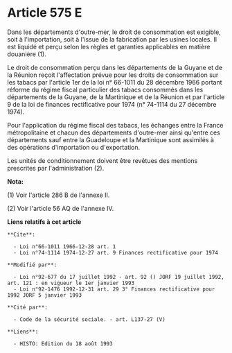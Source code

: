# Article 575 E

Dans les départements d'outre-mer, le droit de consommation est exigible, soit à l'importation, soit à l'issue de la
fabrication par les usines locales. Il est liquidé et perçu selon les règles et garanties applicables en matière douanière
(1).

Le droit de consommation perçu dans les départements de la Guyane et de la Réunion reçoit l'affectation prévue pour les
droits de consommation sur les tabacs par l'article 1er de la loi n° 66-1011 du 28 décembre 1966 portant réforme du régime
fiscal particulier des tabacs consommés dans les départements de la Guyane, de la Martinique et de la Réunion et par
l'article 9 de la loi de finances rectificative pour 1974 (n° 74-1114 du 27 décembre 1974).

Pour l'application du régime fiscal des tabacs, les échanges entre la France métropolitaine et chacun des départements
d'outre-mer ainsi qu'entre ces départements sauf entre la Guadeloupe et la Martinique sont assimilés à des opérations
d'importation ou d'exportation.

Les unités de conditionnement doivent être revêtues des mentions prescrites par l'administration (2).

**Nota:**

(1) Voir l'article 286 B de l'annexe II.

(2) Voir l'article 56 AQ de l'annexe IV.

**Liens relatifs à cet article**

	**Cite**:

	  - Loi n°66-1011 1966-12-28 art. 1
	  - Loi n°74-1114 1974-12-27 art. 9 Finances rectificative pour 1974

	**Modifié par**:

	  - Loi n°92-677 du 17 juillet 1992 - art. 92 () JORF 19 juillet 1992, art. 121 : en vigueur le 1er janvier 1993
	  - Loi n°92-1476 1992-12-31 art. 29 3° Finances rectificative pour 1992 JORF 5 janvier 1993

	**Cité par**:

	  - Code de la sécurité sociale. - art. L137-27 (V)

	**Liens**:

	  - HISTO: Edition du 18 août 1993
